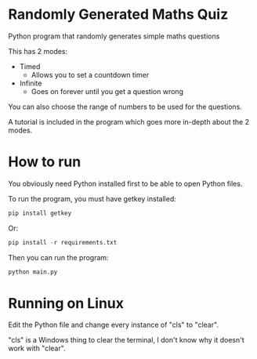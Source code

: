 # Randomly Generated Maths Quiz
Python program that randomly generates simple maths questions

This has 2 modes:
- Timed
    - Allows you to set a countdown timer
- Infinite
    - Goes on forever until you get a question wrong

You can also choose the range of numbers to be used for the questions.

A tutorial is included in the program which goes more in-depth about the 2 modes.

# How to run
You obviously need Python installed first to be able to open Python files.

To run the program, you must have getkey installed:
```py
pip install getkey
```
Or:
```py
pip install -r requirements.txt
```
Then you can run the program:
```py
python main.py
```

# Running on Linux
Edit the Python file and change every instance of "cls" to "clear".

"cls" is a Windows thing to clear the terminal, I don't know why it doesn't work with "clear".
